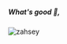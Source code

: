 
<h5 align="left">What's good 👋, </h5>
<p align="left"> <img src="https://komarev.com/ghpvc/?username=zahsey&label=Views%30&color=0e75b6&style=flat" alt="zahsey" /> </p>

